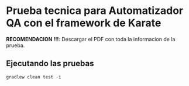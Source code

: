 #  Prueba tecnica para Automatizador QA con el framework de Karate

**RECOMENDACION !!!**: Descargar el PDF con toda la informacion de la prueba.

## Ejecutando las pruebas

```gradle
gradlew clean test -i
```
